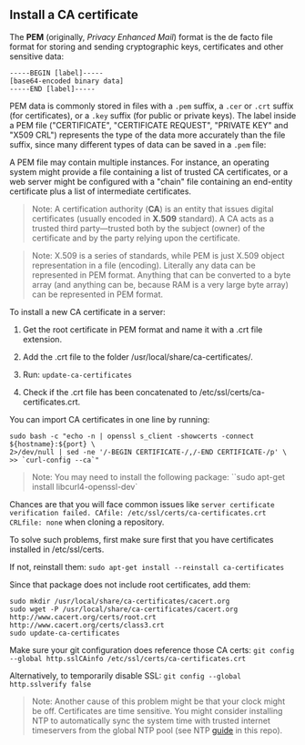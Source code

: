 ## Install a CA certificate

The **PEM** (originally, *Privacy Enhanced Mail*) format is the de facto file format for storing and sending cryptographic keys, certificates and other sensitive data:
```
-----BEGIN [label]-----
[base64-encoded binary data]
-----END [label]-----
```

PEM data is commonly stored in files with a `.pem` suffix, a `.cer` or `.crt` suffix (for certificates), or a `.key` suffix (for public or private keys). The label inside a PEM file ("CERTIFICATE", "CERTIFICATE REQUEST", "PRIVATE KEY" and "X509 CRL") represents the type of the data more accurately than the file suffix, since many different types of data can be saved in a `.pem` file:

A PEM file may contain multiple instances. For instance, an operating system might provide a file containing a list of trusted CA certificates, or a web server might be configured with a "chain" file containing an end-entity certificate plus a list of intermediate certificates. 

> Note: A certification authority (**CA**) is an entity that issues digital certificates (usually encoded in **X.509** standard). A CA acts as a trusted third party—trusted both by the subject (owner) of the certificate and by the party relying upon the certificate.

> Note: X.509 is a series of standards, while PEM is just X.509 object representation in a file (encoding). Literally any data can be represented in PEM format. Anything that can be converted to a byte array (and anything can be, because RAM is a very large byte array) can be represented in PEM format.

To install a new CA certificate in a server:

1. Get the root certificate in PEM format and name it with a .crt file extension.

2. Add the .crt file to the folder /usr/local/share/ca-certificates/.

3. Run: `update-ca-certificates`

4. Check if the .crt file has been concatenated to /etc/ssl/certs/ca-certificates.crt.

You can import CA certificates in one line by running:
```
sudo bash -c "echo -n | openssl s_client -showcerts -connect ${hostname}:${port} \
2>/dev/null | sed -ne '/-BEGIN CERTIFICATE-/,/-END CERTIFICATE-/p' \
>> `curl-config --ca`"
```

> Note: You may need to install the following package: ``sudo apt-get install libcurl4-openssl-dev`

Chances are that you will face common issues like `server certificate verification failed. CAfile: /etc/ssl/certs/ca-certificates.crt CRLfile: none` when cloning a repository.

To solve such problems, first make sure first that you have certificates installed in /etc/ssl/certs.

If not, reinstall them: `sudo apt-get install --reinstall ca-certificates`

Since that package does not include root certificates, add them:
```
sudo mkdir /usr/local/share/ca-certificates/cacert.org
sudo wget -P /usr/local/share/ca-certificates/cacert.org http://www.cacert.org/certs/root.crt http://www.cacert.org/certs/class3.crt
sudo update-ca-certificates
```

Make sure your git configuration does reference those CA certs: `git config --global http.sslCAinfo /etc/ssl/certs/ca-certificates.crt`

Alternatively, to temporarily disable SSL: `git config --global http.sslverify false`

> Note: Another cause of this problem might be that your clock might be off. Certificates are time sensitive. You might consider installing NTP to automatically sync the system time with trusted internet timeservers from the global NTP pool (see NTP [guide](../4-networking/f.md) in this repo).
